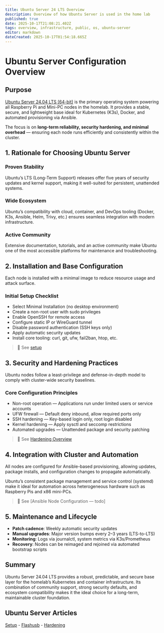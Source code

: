 ```yaml
---
title: Ubuntu Server 24 LTS Overview
description: Overview of how Ubuntu Server is used in the home lab 
published: true
date: 2025-10-17T21:08:21.402Z
tags: overview, infrastructure, public, os, ubuntu-server
editor: markdown
dateCreated: 2025-10-17T01:54:18.665Z
---
```


# Ubuntu Server Configuration Overview
## Purpose

[Ubuntu Server 24.04 LTS (64-bit)](https://ubuntu.com/download/server) is the primary operating system powering all Raspberry Pi and Mini-PC nodes in the homelab.
It provides a stable, secure, and lightweight base ideal for Kubernetes (K3s), Docker, and automated provisioning via Ansible.

The focus is on **long-term reliability, security hardening, and minimal overhead** — ensuring each node runs efficiently and consistently within the cluster.

## 1. Rationale for Choosing Ubuntu Server
### Proven Stability

Ubuntu’s LTS (Long-Term Support) releases offer five years of security updates and kernel support, making it well-suited for persistent, unattended systems.

### Wide Ecosystem

Ubuntu’s compatibility with cloud, container, and DevOps tooling (Docker, K3s, Ansible, Helm, Trivy, etc.) ensures seamless integration with modern infrastructure.

### Active Community

Extensive documentation, tutorials, and an active community make Ubuntu one of the most accessible platforms for maintenance and troubleshooting.

## 2. Installation and Base Configuration
Each node is installed with a minimal image to reduce resource usage and attack surface.

### Initial Setup Checklist
* Select Minimal Installation (no desktop environment)
* Create a non-root user with sudo privileges
* Enable OpenSSH for remote access
* Configure static IP or WireGuard tunnel
* Disable password authentication (SSH keys only)
* Apply automatic security updates
* Install core tooling: curl, git, ufw, fail2ban, htop, etc.

> 🔗 See [setup](/public/infrastructure/os/ubuntu-server/setup)

## 3. Security and Hardening Practices

Ubuntu nodes follow a least-privilege and defense-in-depth model to comply with cluster-wide security baselines.

### Core Configuration Principles
* Non-root operation — Applications run under limited users or service accounts
* UFW firewall — Default deny inbound, allow required ports only
* SSH hardening — Key-based login only, root login disabled
* Kernel hardening — Apply sysctl and seccomp restrictions
* Automated upgrades — Unattended package and security patching

> 🔗 See [Hardening Overview](/public/infrastructure/os/ubuntu-server/hardening)

## 4. Integration with Cluster and Automation

All nodes are configured for Ansible-based provisioning, allowing updates, package installs, and configuration changes to propagate automatically.

Ubuntu’s consistent package management and service control (systemd) make it ideal for automation across heterogeneous hardware such as Raspberry Pis and x86 mini-PCs.

> 🔗 See [Ansible Node Configuration — todo]

## 5. Maintenance and Lifecycle
* **Patch cadence**: Weekly automatic security updates
* **Manual upgrades**: Major version bumps every 2–3 years (LTS-to-LTS)
* **Monitoring**: Logs via journalctl, system metrics via K3s/Prometheus
* **Recovery**: Nodes can be reimaged and rejoined via automated bootstrap scripts

## Summary

Ubuntu Server 24.04 LTS provides a robust, predictable, and secure base layer for the homelab’s Kubernetes and container infrastructure.
Its combination of community support, strong security defaults, and ecosystem compatibility makes it the ideal choice for a long-term, maintainable cluster foundation.

## Ubuntu Server Articles
[Setup](/public/infrastructure/os/ubuntu-server/setup) - [Flashusb](/public/infrastructure/os/ubuntu-server/flashusb) - [Hardening](/public/infrastructure/os/ubuntu-server/hardening)